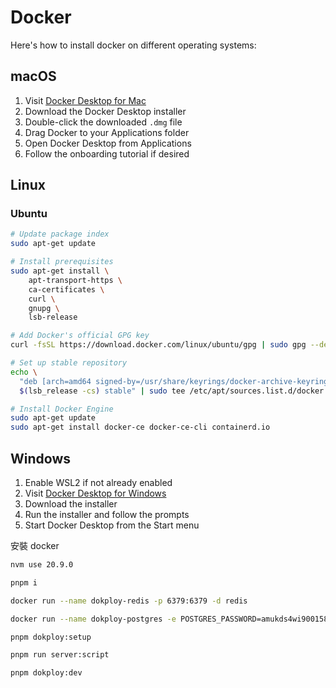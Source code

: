 # Docker

Here's how to install docker on different operating systems:

## macOS

1. Visit [Docker Desktop for Mac](https://www.docker.com/products/docker-desktop)
2. Download the Docker Desktop installer
3. Double-click the downloaded `.dmg` file
4. Drag Docker to your Applications folder
5. Open Docker Desktop from Applications
6. Follow the onboarding tutorial if desired

## Linux

### Ubuntu

```bash
# Update package index
sudo apt-get update

# Install prerequisites
sudo apt-get install \
    apt-transport-https \
    ca-certificates \
    curl \
    gnupg \
    lsb-release

# Add Docker's official GPG key
curl -fsSL https://download.docker.com/linux/ubuntu/gpg | sudo gpg --dearmor -o /usr/share/keyrings/docker-archive-keyring.gpg

# Set up stable repository
echo \
  "deb [arch=amd64 signed-by=/usr/share/keyrings/docker-archive-keyring.gpg] https://download.docker.com/linux/ubuntu \
  $(lsb_release -cs) stable" | sudo tee /etc/apt/sources.list.d/docker.list > /dev/null

# Install Docker Engine
sudo apt-get update
sudo apt-get install docker-ce docker-ce-cli containerd.io
```

## Windows

1. Enable WSL2 if not already enabled
2. Visit [Docker Desktop for Windows](https://www.docker.com/products/docker-desktop)
3. Download the installer
4. Run the installer and follow the prompts
5. Start Docker Desktop from the Start menu

安裝 docker

```bash
nvm use 20.9.0
```
```bash
pnpm i
```
```bash
docker run --name dokploy-redis -p 6379:6379 -d redis
```
```bash
docker run --name dokploy-postgres -e POSTGRES_PASSWORD=amukds4wi9001583845717ad2 -e POSTGRES_USER=dokploy -e POSTGRES_DB=dokploy -p 5432:5432 -d postgres
```
```bash
pnpm dokploy:setup
```
```bash
pnpm run server:script
```
```bash
pnpm dokploy:dev
```
